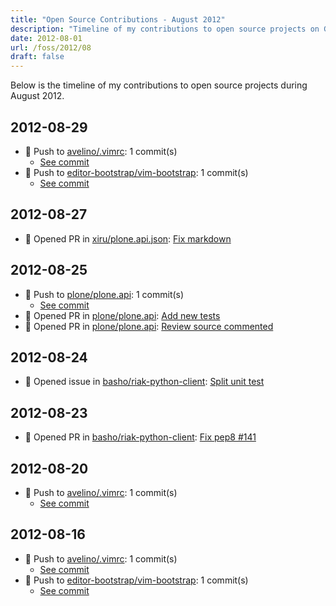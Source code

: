 ```yaml
---
title: "Open Source Contributions - August 2012"
description: "Timeline of my contributions to open source projects on GitHub during August 2012."
date: 2012-08-01
url: /foss/2012/08
draft: false
---
```


Below is the timeline of my contributions to open source projects during August 2012.

## 2012-08-29

- 🔨 Push to [avelino/.vimrc](https://github.com/avelino/.vimrc): 1 commit(s)
  - [See commit](https://github.com/avelino/.vimrc/commits/main/?author=avelino&since=2012-08-29&until=2012-08-29)
- 🔨 Push to [editor-bootstrap/vim-bootstrap](https://github.com/editor-bootstrap/vim-bootstrap): 1 commit(s)
  - [See commit](https://github.com/editor-bootstrap/vim-bootstrap/commits/main/?author=avelino&since=2012-08-29&until=2012-08-29)

## 2012-08-27

- 🔀 Opened PR in [xiru/plone.api.json](https://github.com/xiru/plone.api.json): [Fix markdown](https://github.com/xiru/plone.api.json/pull/1)

## 2012-08-25

- 🔨 Push to [plone/plone.api](https://github.com/plone/plone.api): 1 commit(s)
  - [See commit](https://github.com/plone/plone.api/commits/main/?author=avelino&since=2012-08-25&until=2012-08-25)
- 🔀 Opened PR in [plone/plone.api](https://github.com/plone/plone.api): [Add new tests](https://github.com/plone/plone.api/pull/28)
- 🔀 Opened PR in [plone/plone.api](https://github.com/plone/plone.api): [Review source commented](https://github.com/plone/plone.api/pull/27)

## 2012-08-24

- 🐛 Opened issue in [basho/riak-python-client](https://github.com/basho/riak-python-client): [Split unit test](https://github.com/basho/riak-python-client/issues/144)

## 2012-08-23

- 🔀 Opened PR in [basho/riak-python-client](https://github.com/basho/riak-python-client): [Fix pep8 #141](https://github.com/basho/riak-python-client/pull/143)

## 2012-08-20

- 🔨 Push to [avelino/.vimrc](https://github.com/avelino/.vimrc): 1 commit(s)
  - [See commit](https://github.com/avelino/.vimrc/commits/main/?author=avelino&since=2012-08-20&until=2012-08-20)

## 2012-08-16

- 🔨 Push to [avelino/.vimrc](https://github.com/avelino/.vimrc): 1 commit(s)
  - [See commit](https://github.com/avelino/.vimrc/commits/main/?author=avelino&since=2012-08-16&until=2012-08-16)
- 🔨 Push to [editor-bootstrap/vim-bootstrap](https://github.com/editor-bootstrap/vim-bootstrap): 1 commit(s)
  - [See commit](https://github.com/editor-bootstrap/vim-bootstrap/commits/main/?author=avelino&since=2012-08-16&until=2012-08-16)

